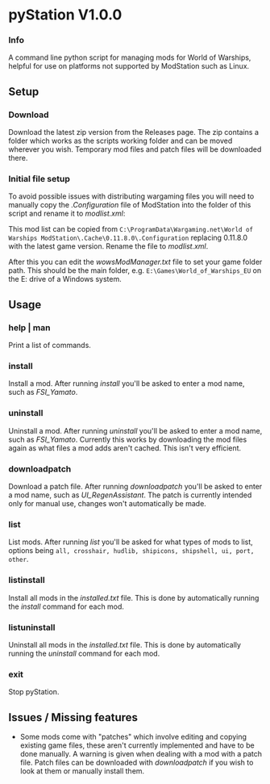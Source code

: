 # pyStation V1.0.0
### Info

A command line python script for managing mods for World of Warships, helpful for use on platforms not supported by ModStation such as Linux.

## Setup

### Download

Download the latest zip version from the Releases page. The zip contains a folder which works as the scripts working folder and can be moved wherever you wish. Temporary mod files and patch files will be downloaded there.

### Initial file setup

To avoid possible issues with distributing wargaming files you will need to manually copy the *.Configuration* file of ModStation into the folder of this script and rename it to *modlist.xml*:

This mod list can be copied from `C:\ProgramData\Wargaming.net\World of Warships ModStation\.Cache\0.11.8.0\.Configuration` replacing 0.11.8.0 with the latest game version. Rename the file to *modlist.xml*.

After this you can edit the *wowsModManager.txt* file to set your game folder path. This should be the main folder, e.g. `E:\Games\World_of_Warships_EU` on the E: drive of a Windows system.

## Usage

### help | man

Print a list of commands.

### install

Install a mod. After running *install* you'll be asked to enter a mod name, such as *FSI_Yamato*.

### uninstall

Uninstall a mod. After running *uninstall* you'll be asked to enter a mod name, such as *FSI_Yamato*. Currently this works by downloading the mod files again as what files a mod adds aren't cached. This isn't very efficient.

### downloadpatch

Download a patch file. After running *downloadpatch* you'll be asked to enter a mod name, such as *UI_RegenAssistant*. The patch is currently intended only for manual use, changes won't automatically be made.

### list

List mods. After running *list* you'll be asked for what types of mods to list, options being `all, crosshair, hudlib, shipicons, shipshell, ui, port, other`.

### listinstall

Install all mods in the *installed.txt* file. This is done by automatically running the *install* command for each mod.

### listuninstall

Uninstall all mods in the *installed.txt* file. This is done by automatically running the *uninstall* command for each mod.

### exit

Stop pyStation.

## Issues / Missing features

- Some mods come with "patches" which involve editing and copying existing game files, these aren't currently implemented and have to be done manually. A warning is given when dealing with a mod with a patch file. Patch files can be downloaded with *downloadpatch* if you wish to look at them or manually install them.